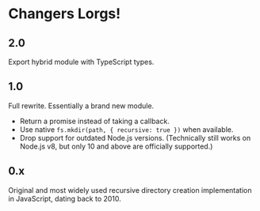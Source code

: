 # Changers Lorgs!

## 2.0

Export hybrid module with TypeScript types.

## 1.0

Full rewrite. Essentially a brand new module.

- Return a promise instead of taking a callback.
- Use native `fs.mkdir(path, { recursive: true })` when available.
- Drop support for outdated Node.js versions. (Technically still works on
  Node.js v8, but only 10 and above are officially supported.)

## 0.x

Original and most widely used recursive directory creation implementation
in JavaScript, dating back to 2010.
